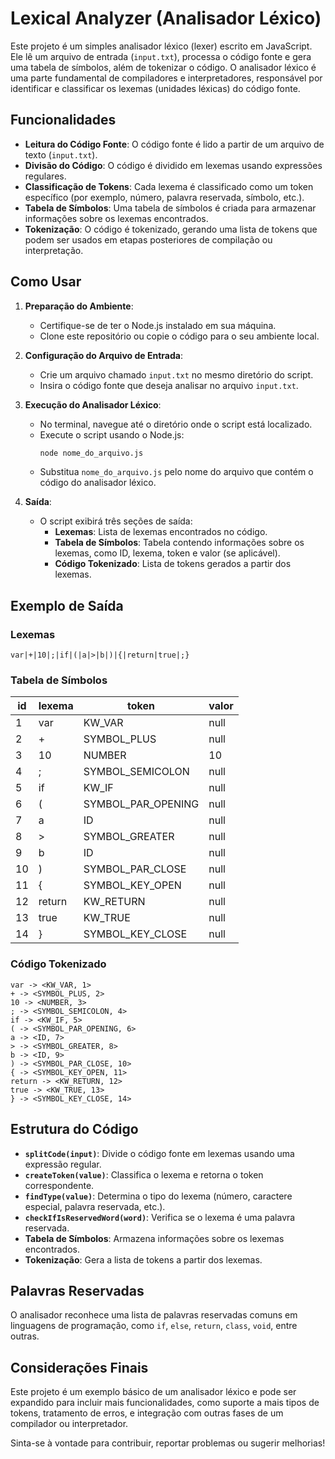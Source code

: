 # Lexical Analyzer (Analisador Léxico)

Este projeto é um simples analisador léxico (lexer) escrito em JavaScript. Ele lê um arquivo de entrada (`input.txt`), processa o código fonte e gera uma tabela de símbolos, além de tokenizar o código. O analisador léxico é uma parte fundamental de compiladores e interpretadores, responsável por identificar e classificar os lexemas (unidades léxicas) do código fonte.

## Funcionalidades

- **Leitura do Código Fonte**: O código fonte é lido a partir de um arquivo de texto (`input.txt`).
- **Divisão do Código**: O código é dividido em lexemas usando expressões regulares.
- **Classificação de Tokens**: Cada lexema é classificado como um token específico (por exemplo, número, palavra reservada, símbolo, etc.).
- **Tabela de Símbolos**: Uma tabela de símbolos é criada para armazenar informações sobre os lexemas encontrados.
- **Tokenização**: O código é tokenizado, gerando uma lista de tokens que podem ser usados em etapas posteriores de compilação ou interpretação.

## Como Usar

1. **Preparação do Ambiente**:
   - Certifique-se de ter o Node.js instalado em sua máquina.
   - Clone este repositório ou copie o código para o seu ambiente local.

2. **Configuração do Arquivo de Entrada**:
   - Crie um arquivo chamado `input.txt` no mesmo diretório do script.
   - Insira o código fonte que deseja analisar no arquivo `input.txt`.

3. **Execução do Analisador Léxico**:
   - No terminal, navegue até o diretório onde o script está localizado.
   - Execute o script usando o Node.js:
     ```bash
     node nome_do_arquivo.js
     ```
   - Substitua `nome_do_arquivo.js` pelo nome do arquivo que contém o código do analisador léxico.

4. **Saída**:
   - O script exibirá três seções de saída:
     - **Lexemas**: Lista de lexemas encontrados no código.
     - **Tabela de Símbolos**: Tabela contendo informações sobre os lexemas, como ID, lexema, token e valor (se aplicável).
     - **Código Tokenizado**: Lista de tokens gerados a partir dos lexemas.

## Exemplo de Saída

### Lexemas
```
var|+|10|;|if|(|a|>|b|)|{|return|true|;}
```

### Tabela de Símbolos
| id | lexema   | token        | valor |
|----|----------|--------------|-------|
| 1  | var      | KW_VAR       | null  |
| 2  | +        | SYMBOL_PLUS  | null  |
| 3  | 10       | NUMBER       | 10    |
| 4  | ;        | SYMBOL_SEMICOLON | null  |
| 5  | if       | KW_IF        | null  |
| 6  | (        | SYMBOL_PAR_OPENING | null  |
| 7  | a        | ID           | null  |
| 8  | >        | SYMBOL_GREATER | null  |
| 9  | b        | ID           | null  |
| 10 | )        | SYMBOL_PAR_CLOSE | null  |
| 11 | {        | SYMBOL_KEY_OPEN | null  |
| 12 | return   | KW_RETURN    | null  |
| 13 | true     | KW_TRUE      | null  |
| 14 | }        | SYMBOL_KEY_CLOSE | null  |

### Código Tokenizado
```
var -> <KW_VAR, 1>
+ -> <SYMBOL_PLUS, 2>
10 -> <NUMBER, 3>
; -> <SYMBOL_SEMICOLON, 4>
if -> <KW_IF, 5>
( -> <SYMBOL_PAR_OPENING, 6>
a -> <ID, 7>
> -> <SYMBOL_GREATER, 8>
b -> <ID, 9>
) -> <SYMBOL_PAR_CLOSE, 10>
{ -> <SYMBOL_KEY_OPEN, 11>
return -> <KW_RETURN, 12>
true -> <KW_TRUE, 13>
} -> <SYMBOL_KEY_CLOSE, 14>
```

## Estrutura do Código

- **`splitCode(input)`**: Divide o código fonte em lexemas usando uma expressão regular.
- **`createToken(value)`**: Classifica o lexema e retorna o token correspondente.
- **`findType(value)`**: Determina o tipo do lexema (número, caractere especial, palavra reservada, etc.).
- **`checkIfIsReservedWord(word)`**: Verifica se o lexema é uma palavra reservada.
- **Tabela de Símbolos**: Armazena informações sobre os lexemas encontrados.
- **Tokenização**: Gera a lista de tokens a partir dos lexemas.

## Palavras Reservadas

O analisador reconhece uma lista de palavras reservadas comuns em linguagens de programação, como `if`, `else`, `return`, `class`, `void`, entre outras.

## Considerações Finais

Este projeto é um exemplo básico de um analisador léxico e pode ser expandido para incluir mais funcionalidades, como suporte a mais tipos de tokens, tratamento de erros, e integração com outras fases de um compilador ou interpretador.

Sinta-se à vontade para contribuir, reportar problemas ou sugerir melhorias!